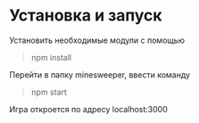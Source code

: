 # Установка и запуск

Установить необходимые модули с помощью
> npm install

Перейти в папку minesweeper, ввести команду

> npm start

Игра откроется по адресу localhost:3000
